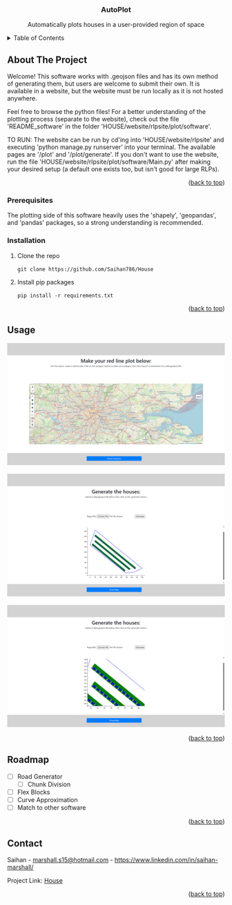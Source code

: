 <a id="readme-top"></a>

<h3 align="center">AutoPlot</h3>
  <p align="center">
    Automatically plots houses in a user-provided region of space
  </p>
</div>



<!-- TABLE OF CONTENTS -->
<details>
  <summary>Table of Contents</summary>
  <ol>
    <li>
      <a href="#about-the-project">About The Project</a>
    </li>
    <li>
      <ul>
        <li><a href="#prerequisites">Prerequisites</a></li>
        <li><a href="#installation">Installation</a></li>
      </ul>
    </li>
    <li><a href="#usage">Usage</a></li>
    <li><a href="#roadmap">Roadmap</a></li>
    <li><a href="#contributing">Contributing</a></li>
    <li><a href="#license">License</a></li>
    <li><a href="#contact">Contact</a></li>
    <li><a href="#acknowledgments">Acknowledgments</a></li>
  </ol>
</details>



<!-- ABOUT THE PROJECT -->
## About The Project

Welcome! This software works with .geojson files and has its own method of generating them, but users are welcome to submit their own. It is available in a website, but the website must be run locally as it is not hosted anywhere.

Feel free to browse the python files! For a better understanding of the plotting process (separate to the website), check out the file 'README_software' in the folder 'HOUSE/website/rlpsite/plot/software'.

TO RUN:
The website can be run by cd'ing into 'HOUSE/website/rlpsite' and executing 'python manage.py runserver' into your terminal. The available pages are '/plot' and '/plot/generate'.
If you don't want to use the website, run the file 'HOUSE/website/rlpsite/plot/software/Main.py' after making your desired setup (a default one exists too, but isn't good for large RLPs).

<p align="right">(<a href="#readme-top">back to top</a>)</p>


### Prerequisites

The plotting side of this software heavily uses the 'shapely', 'geopandas', and 'pandas' packages, so a strong understanding is
recommended.

### Installation

1. Clone the repo
   ```
   git clone https://github.com/Saihan786/House
   ```
2. Install pip packages
   ```
   pip install -r requirements.txt
   ```

<p align="right">(<a href="#readme-top">back to top</a>)</p>



<!-- USAGE EXAMPLES -->
## Usage

![Map Page](images_for_README/map_page.png)
<br>
<br>
![Generator Page](images_for_README/zoom_out_plot_page.png)
<br>
<br>
![Zoomed-in generation](images_for_README/zoom_in_plot_page.png)

<p align="right">(<a href="#readme-top">back to top</a>)</p>



<!-- ROADMAP -->
## Roadmap

- [ ] Road Generator
    - [ ] Chunk Division
- [ ] Flex Blocks
- [ ] Curve Approximation
- [ ] Match to other software

<p align="right">(<a href="#readme-top">back to top</a>)</p>



<!-- LICENSE -->
<!-- ## License

Distributed under the MIT License. See `LICENSE.txt` for more information.

<p align="right">(<a href="#readme-top">back to top</a>)</p> -->



<!-- CONTACT -->
## Contact

Saihan - marshall.s15@hotmail.com - https://www.linkedin.com/in/saihan-marshall/

Project Link: [House](https://github.com/Saihan786/House)

<p align="right">(<a href="#readme-top">back to top</a>)</p>